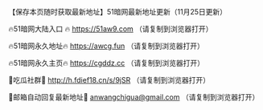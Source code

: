 【保存本页随时获取最新地址】51暗网最新地址更新（11月25日更新）

🔥51暗网大陆入口 🔥 https://51aw9.com （请复制到浏览器打开）

🔥51暗网永久地址🔥  https://awcg.fun （请复制到浏览器打开）

🔥51暗网永久主页🔥  https://cgddz.cc （请复制到浏览器打开）

💋吃瓜社群💋  http://h.fdief18.cn/s/9jSR （请复制到浏览器打开）

💋邮箱自动回复最新地址💋 anwangchigua@gmail.com （请复制到浏览器打开）
